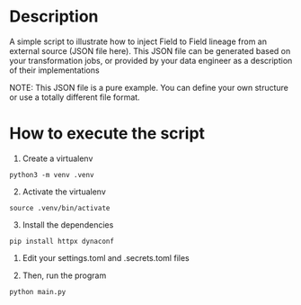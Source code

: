 Description
===========

A simple script to illustrate how to inject Field to Field lineage from an external source (JSON file here).
This JSON file can be generated based on your transformation jobs, or provided by your data engineer as a description of their implementations

NOTE: This JSON file is a pure example. You can define your own structure or use a totally different file format.

How to execute the script
=========================

1. Create a virtualenv

```python3 -m venv .venv```

2. Activate the virtualenv

```source .venv/bin/activate```

3. Install the dependencies

```pip install httpx dynaconf```

1. Edit your settings.toml and .secrets.toml files

2. Then, run the program

```python main.py```